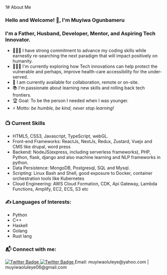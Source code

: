 1#                      About Me

### Hello and Welcome! 👋, I'm Muyiwa Ogunbameru

### I'm a Father, Husband, Developer, Mentor, and Aspiring Tech Innovator.
- 👨🏽‍🎓 I have strong commitment to advance my coding skills while earnestly re-searching the next paradigm that will impact positively on humanity.
-  👨🏽‍🎓 I'm currently exploring how Tech innovations can help protect the vulnerable and perhaps, improve health-care accessibility for the under-served.
- 🌱 I am currently available for collaboration, remote or on-site.
- 📚 I'm passionate about learning new skills and rolling back tech frontiers.
- 🏆 Goal: To be the person I needed when I was younger.
- ⚡ Motto: _be humble, be kind, never stop learning!_

### 📺 Current Skills
<!--Skills -->
- HTML5, CSS3, Javascript, TypeScript, webGL.
- Front-end Frameworks: ReactJs, NextJs, Redux, Zustard, Vuejx and CMS like drupal, word press
- Backend: NodeJS(express, including serverless frameworks), PHP, Python, flask, django and also machine learning and NLP frameworks in python.
- Data Persistence: MongoDB, Postgresql, SQL and Mysql.
- Scripting: Linux Bash and Shell, good exposure to Docker, container orchestration tools like Kubernetes
- Cloud Engineering: AWS Cloud Formation, CDK, Api Gateway, Lambda Functions, Amplify, EC2, ECS, S3 etc

### ✍️ Languages of Interests:
<!-- Languages -->
- Python
- C++
- Haskell
- Golang
- Rust lang

### 📬 Connect with me:
<a href="https://twitter.com/MGunbamz">
<img src="https://img.shields.io/badge/Twitter-blue" alt="Twitter Badge"/>
</a>
<a href="https://twitter.com/MGunbamz">
<img src="https://img.shields.io/badge/LinkedIn-blue" alt="Twitter Badge"/>
</a>
<span> Email: muyiwaoluleye@yahoo.com | muyiwaoluleye06@gmail.com</span>

<br />
